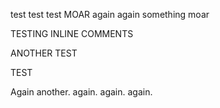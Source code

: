 test
test
test
MOAR
again
again
something
moar

TESTING INLINE COMMENTS

ANOTHER TEST

TEST

Again
another.
again.
again.
again.
